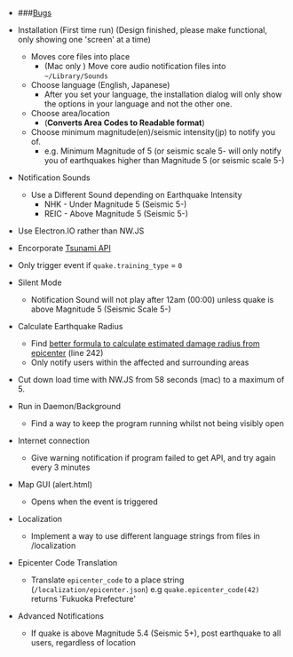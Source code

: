 - ###[Bugs](https://gist.github.com/kurisubrooks/dd8c74a19a6b49be099f)

- Installation (First time run)
	(Design finished, please make functional, only showing one 'screen' at a time)

	- Moves core files into place
		- (Mac only ) Move core audio notification files into `~/Library/Sounds`
	- Choose language (English, Japanese)
		- After you set your language, the installation dialog will only show the options in your language and not the other one.
	- Choose area/location
		- (**Converts Area Codes to Readable format**)
	- Choose minimum magnitude(en)/seismic intensity(jp) to notify you of.
		- e.g. Minimum Magnitude of 5 (or seismic scale 5- will only notify you of earthquakes higher than Magnitude 5 (or seismic scale 5-)

- Notification Sounds
	- Use a Different Sound depending on Earthquake Intensity
		- NHK - Under Magnitude 5 (Seismic 5-)
		- REIC - Above Magnitude 5 (Seismic 5-)

- Use Electron.IO rather than NW.JS

- Encorporate [Tsunami API](https://doc01.pf.iij-engineering.co.jp/pub/sdkdoc/v1/ja_JP/websocketapi/websockif_pub_tsunami_receiver.html)

- Only trigger event if `quake.training_type` = `0`

- Silent Mode
	- Notification Sound will not play after 12am (00:00) unless quake is above Magnitude 5 (Seismic Scale 5-)

- Calculate Earthquake Radius
	- Find [better formula to calculate estimated damage radius from epicenter](http://wauke.org/493) (line 242)
	- Only notify users within the affected and surrounding areas

- Cut down load time with NW.JS from 58 seconds (mac) to a maximum of 5.

- Run in Daemon/Background
	- Find a way to keep the program running whilst not being visibly open

- Internet connection
	- Give warning notification if program failed to get API, and try again every 3 minutes

- Map GUI (alert.html)
	- Opens when the event is triggered

- Localization
	- Implement a way to use different language strings from files in /localization

- Epicenter Code Translation
	- Translate `epicenter_code` to a place string (`/localization/epicenter.json`)
		e.g `quake.epicenter_code(42)` returns 'Fukuoka Prefecture'

- Advanced Notifications
	- If quake is above Magnitude 5.4 (Seismic 5+), post earthquake to all users, regardless of location
